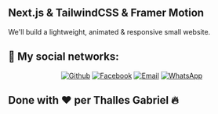 ## Next.js & TailwindCSS & Framer Motion

We'll build a lightweight, animated & responsive small website.

## 📱 My social networks:

<p align="center">
   <a href="https://github.com/thallesyasmim" target="_blank" >
    <img alt="Github" src="https://img.shields.io/badge/Github--%23F8952D?style=social&logo=github"></a>
    
      
  <a href="https://www.facebook.com/thalles.gabriel.1690" target="_blank" >
    <img alt="Facebook" src="https://img.shields.io/badge/Facebook--%23F8952D?style=social&logo=facebook"></a>
    
    
  <a href="mailto:thallesgabriel1307@gmail.com" target="_blank" >
    <img alt="Email" src="https://img.shields.io/badge/Email--%23F8952D?style=social&logo=gmail"></a> 
  
  <a href="https://api.whatsapp.com/send?phone=5511970670088" target="_blank" >
    <img alt="WhatsApp" src="https://img.shields.io/badge/Whatsapp--%23F8952D?style=social&logo=whatsapp"></a>
 </p>


## Done with ❤ per Thalles Gabriel 🔥 
